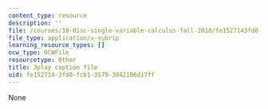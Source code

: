 ```yaml
---
content_type: resource
description: ''
file: /courses/18-01sc-single-variable-calculus-fall-2010/fe1527143fd0fcb135793042106d17ff_er_tQOBgo-I.srt
file_type: application/x-subrip
learning_resource_types: []
ocw_type: OCWFile
resourcetype: Other
title: 3play caption file
uid: fe152714-3fd0-fcb1-3579-3042106d17ff
---
```

None

